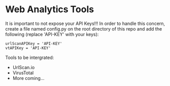 # Web Analytics Tools

It is important to not expose your API Keys!!! 
In order to handle this concern, create a file named config.py on the root directory of this repo and add the following (replace 'API-KEY' with your keys):
```
urlScanAPIKey = 'API-KEY'
vtAPIKey = 'API-KEY' 
```
Tools to be intergrated:
- UrlScan.io
- VirusTotal
- More coming...

